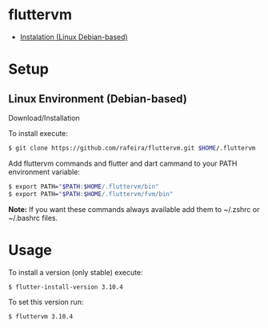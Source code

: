 # fluttervm

- [Instalation (Linux Debian-based)](#ambiente-linux-debian-based)

# Setup

## Linux Environment (Debian-based)

Download/Installation

To install execute:

```bash
$ git clone https://github.com/rafeira/fluttervm.git $HOME/.fluttervm
```
Add fluttervm commands and flutter and dart cammand to your PATH environment variable:

```bash
$ export PATH="$PATH:$HOME/.fluttervm/bin"
$ export PATH="$PATH:$HOME/.fluttervm/fvm/bin"
```
**Note:** If you want these commands always available add them to ~/.zshrc or ~/.bashrc files.
# Usage

To install a version (only stable) execute:

```bash
$ flutter-install-version 3.10.4
```

To set this version run:

```bash
$ fluttervm 3.10.4
```
